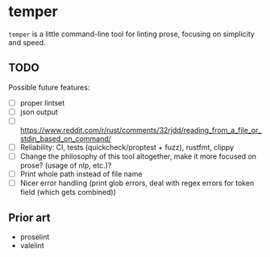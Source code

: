 # temper
`temper` is a little command-line tool for linting prose, focusing on simplicity and speed.

## TODO
Possible future features:
- [ ] proper lintset
- [ ] json output
- [ ] https://www.reddit.com/r/rust/comments/32rjdd/reading_from_a_file_or_stdin_based_on_command/
- [ ] Reliability: CI, tests (quickcheck/proptest + fuzz), rustfmt, clippy
- [ ] Change the philosophy of this tool altogether, make it more focused on prose? (usage of nlp, etc.)?
- [ ] Print whole path instead of file name
- [ ] Nicer error handling (print glob errors, deal with regex errors for token field (which gets combined))

## Prior art
- proselint
- valelint